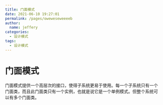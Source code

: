 ```yaml
---
title: 门面模式
date: 2021-06-10 19:27:01
permalink: /pages/oweweseweeeeb
author: 
  name: jeffery
categories: 
  - 设计模式
tags: 
  - 设计模式
---
```


# 门面模式

门面模式提供一个高层次的接口，使得子系统更易于使用。每一个子系统只有一个门面类，而且此门面类只有一个实例，也就是说它是一个单例模式。但整个系统可以有多个门面类。
